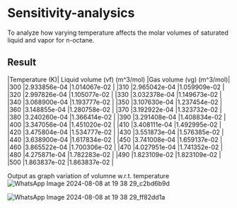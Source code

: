 # Sensitivity-analysics
To analyze how varying temperature affects the
molar volumes of saturated liquid and vapor for
n-octane.

## Result
|Temperature (K)| Liquid volume (vf) (m^3/mol)	|Gas volume (vg) (m^3/mol)|
|300		        |2.933856e-04			              |1.014067e-02             |
|310		        |2.965042e-04			              |1.059909e-02             |
|320		        |2.997826e-04			              |1.105077e-02             |
|330		        |3.032378e-04			              |1.149673e-02             |
|340		        |3.068900e-04			              |1.193777e-02             |
|350		        |3.107630e-04			              |1.237454e-02             |
|360	        	|3.148855e-04		              	|1.280758e-02             |
|370	        	|3.192922e-04			              |1.323732e-02             |
|380	        	|3.240260e-04			              |1.366414e-02             |
|390         		|3.291408e-04		              	|1.408834e-02             |
|400	        	|3.347056e-04			              |1.451020e-02             |
|410	        	|3.408111e-04		              	|1.492995e-02             |
|420	        	|3.475804e-04		              	|1.534777e-02             |
|430	        	|3.551873e-04			              |1.576385e-02             |
|440	        	|3.638900e-04			              |1.617834e-02             |
|450	        	|3.741008e-04		              	|1.659137e-02             |
|460	        	|3.865522e-04		               	|1.700306e-02             |
|470		        |4.027951e-04		              	|1.741352e-02             |
|480	        	|4.275871e-04		              	|1.782283e-02             |
|490		        |1.823109e-02		              	|1.823109e-02             |
|500		        |1.863837e-02			              |1.863837e-02             |


Output as graph variation of volumne w.r.t. temperature
![WhatsApp Image 2024-08-08 at 19 38 29_c2bd6b9d](https://github.com/user-attachments/assets/12b526ab-e973-4c09-989a-58dde71c93c4)

![WhatsApp Image 2024-08-08 at 19 38 29_ff82dd1a](https://github.com/user-attachments/assets/cf00c17b-6f7a-4f99-8cea-defb5ff8d963)
